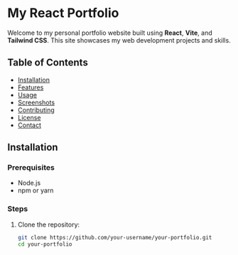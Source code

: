 # My React Portfolio

Welcome to my personal portfolio website built using **React**, **Vite**, and **Tailwind CSS**. This site showcases my web development projects and skills.

## Table of Contents
- [Installation](#installation)
- [Features](#features)
- [Usage](#usage)
- [Screenshots](#screenshots)
- [Contributing](#contributing)
- [License](#license)
- [Contact](#contact)

## Installation

### Prerequisites
- Node.js
- npm or yarn

### Steps
1. Clone the repository:
   ```bash
   git clone https://github.com/your-username/your-portfolio.git
   cd your-portfolio
